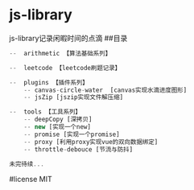 # js-library
js-library记录闲暇时间的点滴
##目录

```javascript
--  arithmetic 【算法基础系列】

--  leetcode 【leetcode刷题记录】

--  plugins 【插件系列】
	-- canvas-circle-water  [canvas实现水滴进度图形]
	-- jsZip [jszip实现文件解压缩]

--  tools 【工具系列】
	-- deepCopy [深拷贝]
	-- new [实现一个new]
	-- promise [实现一个promise]
	-- proxy [利用proxy实现vue的双向数据绑定]
	-- throttle-debouce [节流与防抖]

未完待续...

```






#license
MIT